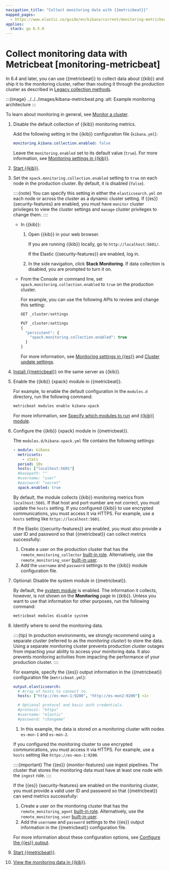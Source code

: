 ```yaml
---
navigation_title: "Collect monitoring data with {{metricbeat}}"
mapped_pages:
  - https://www.elastic.co/guide/en/kibana/current/monitoring-metricbeat.html
applies:
  stack: ga 6.5.0
---
```




# Collect monitoring data with Metricbeat [monitoring-metricbeat]


In 6.4 and later, you can use {{metricbeat}} to collect data about {{kib}} and ship it to the monitoring cluster, rather than routing it through the production cluster as described in [Legacy collection methods](kibana-monitoring-legacy.md).

:::{image} ../../../images/kibana-metricbeat.png
:alt: Example monitoring architecture
:::

To learn about monitoring in general, see [Monitor a cluster](../../monitor.md).

1. Disable the default collection of {{kib}} monitoring metrics.<br>

    Add the following setting in the {{kib}} configuration file (`kibana.yml`):

    ```yaml
    monitoring.kibana.collection.enabled: false
    ```

    Leave the `monitoring.enabled` set to its default value (`true`). For more information, see [Monitoring settings in {{kib}}](https://www.elastic.co/guide/en/kibana/current/monitoring-settings-kb.html).

2. [Start {{kib}}](../../maintenance/start-stop-services/start-stop-kibana.md).
3. Set the `xpack.monitoring.collection.enabled` setting to `true` on each node in the production cluster. By default, it is disabled (`false`).

    ::::{note}
    You can specify this setting in either the `elasticsearch.yml` on each node or across the cluster as a dynamic cluster setting. If {{es}} {security-features} are enabled, you must have `monitor` cluster privileges to view the cluster settings and `manage` cluster privileges to change them.
    ::::


    * In {{kib}}:

        1. Open {{kib}} in your web browser.

            If you are running {{kib}} locally, go to `http://localhost:5601/`.

            If the Elastic {{security-features}} are enabled, log in.

        2. In the side navigation, click **Stack Monitoring**. If data collection is disabled, you are prompted to turn it on.

    * From the Console or command line, set `xpack.monitoring.collection.enabled` to `true` on the production cluster.<br>

        For example, you can use the following APIs to review and change this setting:

        ```js
        GET _cluster/settings

        PUT _cluster/settings
        {
          "persistent": {
            "xpack.monitoring.collection.enabled": true
          }
        }
        ```

        For more information, see [Monitoring settings in {{es}}](https://www.elastic.co/guide/en/elasticsearch/reference/current/monitoring-settings.html) and [Cluster update settings](https://www.elastic.co/guide/en/elasticsearch/reference/current/cluster-update-settings.html).

4. [Install {{metricbeat}}](https://www.elastic.co/guide/en/beats/metricbeat/current/metricbeat-installation-configuration.html) on the same server as {{kib}}.
5. Enable the {{kib}} {xpack} module in {{metricbeat}}.<br>

    For example, to enable the default configuration in the `modules.d` directory, run the following command:

    ```sh
    metricbeat modules enable kibana-xpack
    ```

    For more information, see [Specify which modules to run](https://www.elastic.co/guide/en/beats/metricbeat/current/configuration-metricbeat.html) and [{{kib}} module](https://www.elastic.co/guide/en/beats/metricbeat/current/metricbeat-module-kibana.html).

6. Configure the {{kib}} {xpack} module in {{metricbeat}}.<br>

    The `modules.d/kibana-xpack.yml` file contains the following settings:

    ```yaml
    - module: kibana
      metricsets:
        - stats
      period: 10s
      hosts: ["localhost:5601"]
      #basepath: ""
      #username: "user"
      #password: "secret"
      xpack.enabled: true
    ```

    By default, the module collects {{kib}} monitoring metrics from `localhost:5601`. If that host and port number are not correct, you must update the `hosts` setting. If you configured {{kib}} to use encrypted communications, you must access it via HTTPS. For example, use a `hosts` setting like `https://localhost:5601`.

    If the Elastic {{security-features}} are enabled, you must also provide a user ID and password so that {{metricbeat}} can collect metrics successfully:

    1. Create a user on the production cluster that has the `remote_monitoring_collector` [built-in role](../../users-roles/cluster-or-deployment-auth/built-in-roles.md). Alternatively, use the `remote_monitoring_user` [built-in user](../../users-roles/cluster-or-deployment-auth/built-in-users.md).
    2. Add the `username` and `password` settings to the {{kib}} module configuration file.

7. Optional: Disable the system module in {{metricbeat}}.

    By default, the [system module](https://www.elastic.co/guide/en/beats/metricbeat/current/metricbeat-module-system.html) is enabled. The information it collects, however, is not shown on the **Monitoring** page in {{kib}}. Unless you want to use that information for other purposes, run the following command:

    ```sh
    metricbeat modules disable system
    ```

8. Identify where to send the monitoring data.<br>

    ::::{tip}
    In production environments, we strongly recommend using a separate cluster (referred to as the *monitoring cluster*) to store the data. Using a separate monitoring cluster prevents production cluster outages from impacting your ability to access your monitoring data. It also prevents monitoring activities from impacting the performance of your production cluster.
    ::::


    For example, specify the {{es}} output information in the {{metricbeat}} configuration file (`metricbeat.yml`):

    ```yaml
    output.elasticsearch:
      # Array of hosts to connect to.
      hosts: ["http://es-mon-1:9200", "http://es-mon2:9200"] <1>

      # Optional protocol and basic auth credentials.
      #protocol: "https"
      #username: "elastic"
      #password: "changeme"
    ```

    1. In this example, the data is stored on a monitoring cluster with nodes `es-mon-1` and `es-mon-2`.


    If you configured the monitoring cluster to use encrypted communications, you must access it via HTTPS. For example, use a `hosts` setting like `https://es-mon-1:9200`.

    ::::{important}
    The {{es}} {monitor-features} use ingest pipelines. The cluster that stores the monitoring data must have at least one node with the `ingest` role.
    ::::


    If the {{es}} {security-features} are enabled on the monitoring cluster, you must provide a valid user ID and password so that {{metricbeat}} can send metrics successfully:

    1. Create a user on the monitoring cluster that has the `remote_monitoring_agent` [built-in role](../../users-roles/cluster-or-deployment-auth/built-in-roles.md). Alternatively, use the `remote_monitoring_user` [built-in user](../../users-roles/cluster-or-deployment-auth/built-in-users.md).
    2. Add the `username` and `password` settings to the {{es}} output information in the {{metricbeat}} configuration file.

    For more information about these configuration options, see [Configure the {{es}} output](https://www.elastic.co/guide/en/beats/metricbeat/current/elasticsearch-output.html).

9. [Start {{metricbeat}}](https://www.elastic.co/guide/en/beats/metricbeat/current/metricbeat-starting.html).
10. [View the monitoring data in {{kib}}](monitoring-data.md).

